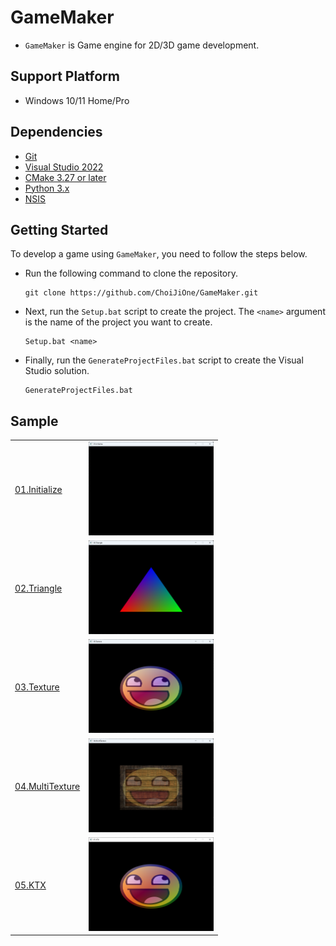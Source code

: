 # GameMaker
- `GameMaker` is Game engine for 2D/3D game development.

## Support Platform
- Windows 10/11 Home/Pro

## Dependencies
- [Git](https://git-scm.com/)
- [Visual Studio 2022](https://visualstudio.microsoft.com/ko/)
- [CMake 3.27 or later](https://cmake.org/)
- [Python 3.x](https://www.python.org/)
- [NSIS](https://nsis.sourceforge.io/Download)

## Getting Started

To develop a game using `GameMaker`, you need to follow the steps below.

- Run the following command to clone the repository.
  ```
  git clone https://github.com/ChoiJiOne/GameMaker.git
  ```
- Next, run the `Setup.bat` script to create the project. The `<name>` argument is the name of the project you want to create.
  ```
  Setup.bat <name>
  ```
- Finally, run the `GenerateProjectFiles.bat` script to create the Visual Studio solution.
  ```
  GenerateProjectFiles.bat
  ```

## Sample

<table>
  <tr>
    <td>
    <a href="./GameMaker/Sample/01.Initialize/">01.Initialize</a>
    </td>
    <td>
    <img src="./GameMaker/Sample/Image/01.Initialize.png" alt="01.Initialize" width="200" height="150">
    </td>
  </tr>
  <tr>
    <td>
    <a href="./GameMaker/Sample/02.Triangle/">02.Triangle</a>
    </td>
    <td>
    <img src="./GameMaker/Sample/Image/02.Triangle.png" alt="02.Triangle" width="200" height="150">
    </td>
  </tr>
  <tr>
    <td>
    <a href="./GameMaker/Sample/03.Texture/">03.Texture</a>
    </td>
    <td>
    <img src="./GameMaker/Sample/Image/03.Texture.png" alt="03.Texture" width="200" height="150">
    </td>
  </tr>
  <tr>
    <td>
    <a href="./GameMaker/Sample/04.MultiTexture/">04.MultiTexture</a>
    </td>
    <td>
    <img src="./GameMaker/Sample/Image/04.MultiTexture.png" alt="04.MultiTexture" width="200" height="150">
    </td>
  </tr>
  <tr>
    <td>
    <a href="./GameMaker/Sample/05.KTX/">05.KTX</a>
    </td>
    <td>
    <img src="./GameMaker/Sample/Image/05.KTX.png" alt="05.KTX" width="200" height="150">
    </td>
  </tr>
</table>